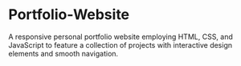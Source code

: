 # Portfolio-Website
A responsive personal portfolio website employing HTML, CSS, and JavaScript to feature a collection of projects with interactive design elements and smooth navigation.

